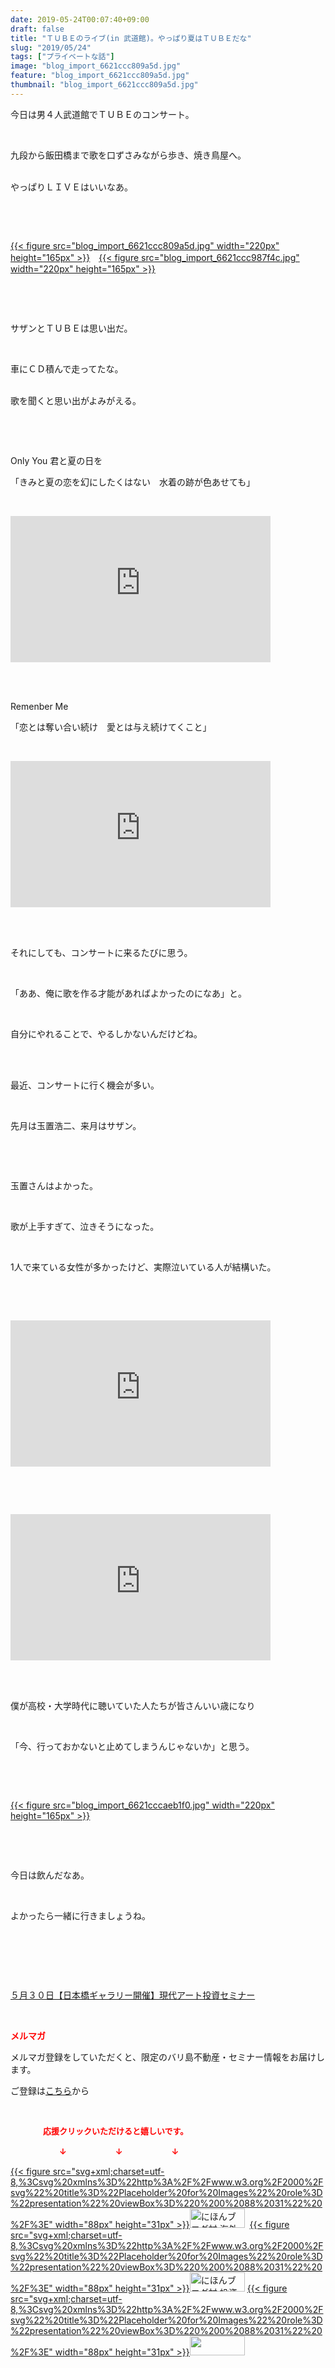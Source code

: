 ```yaml
---
date: 2019-05-24T00:07:40+09:00
draft: false
title: "ＴＵＢＥのライブ(in 武道館)。やっぱり夏はＴＵＢＥだな"
slug: "2019/05/24"
tags: ["プライベートな話"]
image: "blog_import_6621ccc809a5d.jpg"
feature: "blog_import_6621ccc809a5d.jpg"
thumbnail: "blog_import_6621ccc809a5d.jpg"
---
```

<p>今日は男４人武道館でＴＵＢＥのコンサート。</p><p> </p><p>九段から飯田橋まで歌を口ずさみながら歩き、焼き鳥屋へ。</p><p><br/>やっぱりＬＩＶＥはいいなあ。</p><p> </p><p> </p><p><a href="blog_import_6621ccc809a5d.jpg">{{< figure src="blog_import_6621ccc809a5d.jpg" width="220px" height="165px" >}}</a>　<a href="blog_import_6621ccc987f4c.jpg">{{< figure src="blog_import_6621ccc987f4c.jpg" width="220px" height="165px" >}}</a></p><p> </p><p> </p><p>サザンとＴＵＢＥは思い出だ。</p><p> </p><p>車にＣＤ積んで走ってたな。</p><p><br/>歌を聞くと思い出がよみがえる。</p><p> </p><p> </p><p>Only You 君と夏の日を</p><p>「きみと夏の恋を幻にしたくはない　水着の跡が色あせても」</p><p> </p><p><iframe allowfullscreen="" frameborder="0" height="234" src="https://www.youtube.com/embed/PBIvlqcDohY?enablejsapi=1&amp;origin=https%3A%2F%2Fameblo.jp" width="416" data-amb-layout="fill-width" title="動画"></iframe></p><p> </p><p><br/>Remenber Me</p><p>「恋とは奪い合い続け　愛とは与え続けてくこと」</p><p> </p><p><iframe allowfullscreen="" frameborder="0" height="234" src="https://www.youtube.com/embed/gzGn-MDjWcU?enablejsapi=1&amp;origin=https%3A%2F%2Fameblo.jp" width="416" data-amb-layout="fill-width" title="動画"></iframe></p><p> </p><p><br/>それにしても、コンサートに来るたびに思う。</p><p> </p><p>「ああ、俺に歌を作る才能があればよかったのになあ」と。</p><p> </p><p>自分にやれることで、やるしかないんだけどね。</p><p> </p><p><br/>最近、コンサートに行く機会が多い。</p><p> </p><p>先月は玉置浩二、来月はサザン。</p><p> </p><p> </p><p>玉置さんはよかった。</p><p> </p><p>歌が上手すぎて、泣きそうになった。</p><p> </p><p>1人で来ている女性が多かったけど、実際泣いている人が結構いた。</p><p> </p><p> </p><p><iframe allowfullscreen="" frameborder="0" height="234" src="https://www.youtube.com/embed/_COv6lAnREU?enablejsapi=1&amp;origin=https%3A%2F%2Fameblo.jp" width="416" data-amb-layout="fill-width" title="動画"></iframe></p><p> </p><p> </p><p><iframe allowfullscreen="" frameborder="0" height="234" src="https://www.youtube.com/embed/x0CWVPIMKdA?enablejsapi=1&amp;origin=https%3A%2F%2Fameblo.jp" width="416" data-amb-layout="fill-width" title="動画"></iframe></p><p> </p><p><br/>僕が高校・大学時代に聴いていた人たちが皆さんいい歳になり</p><p> </p><p>「今、行っておかないと止めてしまうんじゃないか」と思う。</p><p> </p><p> </p><p><a href="blog_import_6621cccaeb1f0.jpg">{{< figure src="blog_import_6621cccaeb1f0.jpg" width="220px" height="165px" >}}</a></p><p> </p><p> </p><p>今日は飲んだなあ。</p><p> </p><p>よかったら一緒に行きましょうね。</p><p> </p><p> </p><p> </p><p><a href="https://ameblo.jp/baliclub/entry-12460608263.html" target="_blank">５月３０日【日本橋ギャラリー開催】現代アート投資セミナー</a></p><p> </p><p><span style="font-weight: bold;"><span style="color: rgb(255, 0, 0);">メルマガ</span></span></p><p>メルマガ登録をしていただくと、限定のバリ島不動産・セミナー情報をお届けします。</p><p>ご登録は<a href="f9eeVI" target="_blank">こちら</a>から</p><p style="text-align: center;"> </p><p><font color="#ff0000" size="2"><strong>　　　　応援クリックいただけると嬉しいです。</strong></font></p><p><font color="#ff0000" size="2"><strong>　　　　　　↓　　　　　　↓　　　　　　↓</strong></font></p><p><a href="ranking.html?p_cid=01260127" id="&amp;blogmura_banner">{{< figure src="svg+xml;charset=utf-8,%3Csvg%20xmlns%3D%22http%3A%2F%2Fwww.w3.org%2F2000%2Fsvg%22%20title%3D%22Placeholder%20for%20Images%22%20role%3D%22presentation%22%20viewBox%3D%220%200%2088%2031%22%20%2F%3E" width="88px" height="31px" >}}<noscript><img alt="にほんブログ村 海外生活ブログ バリ島情報へ" border="0" height="31" src="//overseas.blogmura.com/bali/img/bali88_31.gif" width="88"></noscript></a>  <a href="ranking.html?p_cid=01260127" id="&amp;blogmura_banner">{{< figure src="svg+xml;charset=utf-8,%3Csvg%20xmlns%3D%22http%3A%2F%2Fwww.w3.org%2F2000%2Fsvg%22%20title%3D%22Placeholder%20for%20Images%22%20role%3D%22presentation%22%20viewBox%3D%220%200%2088%2031%22%20%2F%3E" width="88px" height="31px" >}}<noscript><img alt="にほんブログ村 投資ブログ 不動産投資へ" border="0" height="31" src="//investment.blogmura.com/hudousantoushi/img/hudousantoushi88_31.gif" width="88"></noscript></a> <a href="link.php?1804582" title="人気ブログランキングへ">{{< figure src="svg+xml;charset=utf-8,%3Csvg%20xmlns%3D%22http%3A%2F%2Fwww.w3.org%2F2000%2Fsvg%22%20title%3D%22Placeholder%20for%20Images%22%20role%3D%22presentation%22%20viewBox%3D%220%200%2088%2031%22%20%2F%3E" width="88px" height="31px" >}}<noscript><img border="0" height="31" src="https://blog.with2.net/img/banner/banner_22.gif" width="88"></noscript></a></p>

